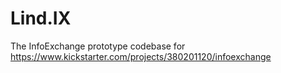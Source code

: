 # Lind.IX
The InfoExchange prototype codebase for https://www.kickstarter.com/projects/380201120/infoexchange
